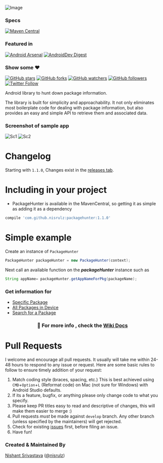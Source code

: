 ![Image](https://github.com/nisrulz/packagehunter/blob/master/img/github_banner.png)


### Specs
[![Maven Central](https://maven-badges.herokuapp.com/maven-central/com.github.nisrulz/packagehunter/badge.svg)](https://maven-badges.herokuapp.com/maven-central/com.github.nisrulz/packagehunter)

### Featured in
[![Android Arsenal](https://img.shields.io/badge/Android%20Arsenal-PackageHunter-green.svg?style=true)](https://android-arsenal.com/details/1/3815) [![AndroidDev Digest](https://img.shields.io/badge/AndroidDev%20Digest-%23101-blue.svg)](https://www.androiddevdigest.com/digest-101/)

### Show some :heart:
[![GitHub stars](https://img.shields.io/github/stars/nisrulz/packagehunter.svg?style=social&label=Star)](https://github.com/nisrulz/packagehunter) [![GitHub forks](https://img.shields.io/github/forks/nisrulz/packagehunter.svg?style=social&label=Fork)](https://github.com/nisrulz/packagehunter/fork) [![GitHub watchers](https://img.shields.io/github/watchers/nisrulz/packagehunter.svg?style=social&label=Watch)](https://github.com/nisrulz/packagehunter) [![GitHub followers](https://img.shields.io/github/followers/nisrulz.svg?style=social&label=Follow)](https://github.com/nisrulz)  
[![Twitter Follow](https://img.shields.io/twitter/follow/nisrulz.svg?style=social)](https://twitter.com/nisrulz) 


Android library to hunt down package information.

The library is built for simplicity and approachability. It not only eliminates most boilerplate code for dealing with package information, but also provides an easy and simple API to retrieve them and associated data.

### Screenshot of sample app
![Sc1](https://github.com/nisrulz/packagehunter/blob/master/img/sc1.png) ![Sc2](https://github.com/nisrulz/packagehunter/blob/master/img/sc2.png)

# Changelog

Starting with `1.1.0`, Changes exist in the [releases tab](https://github.com/nisrulz/packagehunter/releases).

# Including in your project
- PackageHunter is available in the MavenCentral, so getting it as simple as adding it as a dependency
```gradle
compile 'com.github.nisrulz:packagehunter:1.1.0'
```

# Simple example

Create an instance of `PackageHunter`
```java
PackageHunter packageHunter = new PackageHunter(context);
```
Next call an available function on the ***packageHunter*** instance such as
```java
String appName= packageHunter.getAppNameForPkg(packageName);
```

### Get information for

+ [Specific Package](https://github.com/nisrulz/packagehunter/wiki/Usage#specific-package)
+ [All Packages in Device](https://github.com/nisrulz/packagehunter/wiki/Usage#all-packages-in-device)
+ [Search for a Package](https://github.com/nisrulz/packagehunter/wiki/Usage#search-for-a-package)

### <center> :page_with_curl: For more info , check the **[Wiki Docs](https://github.com/nisrulz/packagehunter/wiki/Usage)** </center>

# Pull Requests
I welcome and encourage all pull requests. It usually will take me within 24-48 hours to respond to any issue or request. Here are some basic rules to follow to ensure timely addition of your request:
  1. Match coding style (braces, spacing, etc.) This is best achieved using `CMD`+`Option`+`L` (Reformat code) on Mac (not sure for Windows) with Android Studio defaults.
  2. If its a feature, bugfix, or anything please only change code to what you specify.
  3. Please keep PR titles easy to read and descriptive of changes, this will make them easier to merge :)
  4. Pull requests _must_ be made against `develop` branch. Any other branch (unless specified by the maintainers) will get rejected.
  5. Check for existing [issues](https://github.com/nisrulz/packagehunter/issues) first, before filing an issue.  
  6. Have fun!

### Created & Maintained By
[Nishant Srivastava](https://github.com/nisrulz) ([@nisrulz](https://www.twitter.com/nisrulz))
